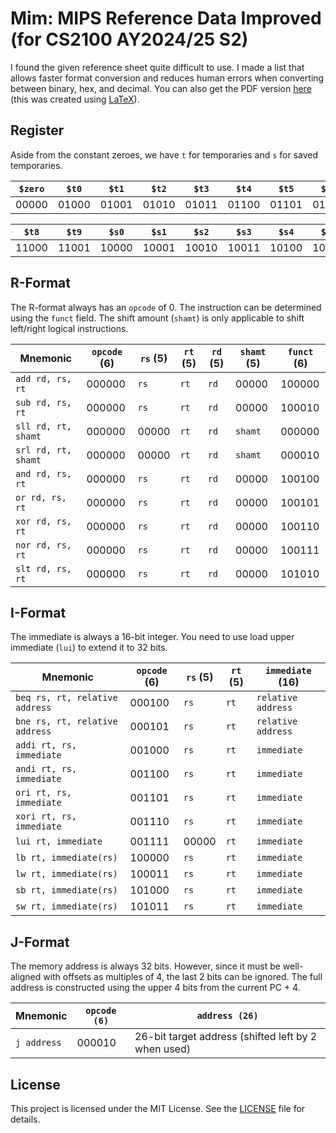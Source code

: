 # Mim: MIPS Reference Data Improved (for CS2100 AY2024/25 S2)

I found the given reference sheet quite difficult to use. I made a list that allows faster format conversion and reduces human errors when converting between binary, hex, and decimal. You can also get the PDF version [here](/mim_print.pdf) (this was created using [LaTeX](/mim_print.tex)).

## Register

Aside from the constant zeroes, we have `t` for temporaries and `s` for saved temporaries.

| `$zero` | `$t0` | `$t1` | `$t2` | `$t3` | `$t4` | `$t5` | `$t6` | `$t7` |
| ------- | ----- | ----- | ----- | ----- | ----- | ----- | ----- | ----- |
| 00000   | 01000 | 01001 | 01010 | 01011 | 01100 | 01101 | 01110 | 01111 |

| `$t8` | `$t9` | `$s0` | `$s1` | `$s2` | `$s3` | `$s4` | `$s5` | `$s6` | `$s7` |
| ----- | ----- | ----- | ----- | ----- | ----- | ----- | ----- | ----- | ----- |
| 11000 | 11001 | 10000 | 10001 | 10010 | 10011 | 10100 | 10101 | 10110 | 10111 |

## R-Format

The R-format always has an `opcode` of 0. The instruction can be determined using the `funct` field. The shift amount (`shamt`) is only applicable to shift left/right logical instructions.

| Mnemonic            | `opcode` (6) | `rs` (5) | `rt` (5) | `rd` (5) | `shamt` (5) | `funct` (6) |
| ------------------- | ------------ | -------- | -------- | -------- | ----------- | ----------- |
| `add rd, rs, rt`    | 000000       | `rs`     | `rt`     | `rd`     | 00000       | 100000      |
| `sub rd, rs, rt`    | 000000       | `rs`     | `rt`     | `rd`     | 00000       | 100010      |
| `sll rd, rt, shamt` | 000000       | 00000    | `rt`     | `rd`     | `shamt`     | 000000      |
| `srl rd, rt, shamt` | 000000       | 00000    | `rt`     | `rd`     | `shamt`     | 000010      |
| `and rd, rs, rt`    | 000000       | `rs`     | `rt`     | `rd`     | 00000       | 100100      |
| `or rd, rs, rt`     | 000000       | `rs`     | `rt`     | `rd`     | 00000       | 100101      |
| `xor rd, rs, rt`    | 000000       | `rs`     | `rt`     | `rd`     | 00000       | 100110      |
| `nor rd, rs, rt`    | 000000       | `rs`     | `rt`     | `rd`     | 00000       | 100111      |
| `slt rd, rs, rt`    | 000000       | `rs`     | `rt`     | `rd`     | 00000       | 101010      |

## I-Format

The immediate is always a 16-bit integer. You need to use load upper immediate (`lui`) to extend it to 32 bits.

| Mnemonic                       | `opcode` (6) | `rs` (5) | `rt` (5) | `immediate` (16)   |
| ------------------------------ | ------------ | -------- | -------- | ------------------ |
| `beq rs, rt, relative address` | 000100       | `rs`     | `rt`     | `relative address` |
| `bne rs, rt, relative address` | 000101       | `rs`     | `rt`     | `relative address` |
| `addi rt, rs, immediate`       | 001000       | `rs`     | `rt`     | `immediate`        |
| `andi rt, rs, immediate`       | 001100       | `rs`     | `rt`     | `immediate`        |
| `ori rt, rs, immediate`        | 001101       | `rs`     | `rt`     | `immediate`        |
| `xori rt, rs, immediate`       | 001110       | `rs`     | `rt`     | `immediate`        |
| `lui rt, immediate`            | 001111       | 00000    | `rt`     | `immediate`        |
| `lb rt, immediate(rs)`         | 100000       | `rs`     | `rt`     | `immediate`        |
| `lw rt, immediate(rs)`         | 100011       | `rs`     | `rt`     | `immediate`        |
| `sb rt, immediate(rs)`         | 101000       | `rs`     | `rt`     | `immediate`        |
| `sw rt, immediate(rs)`         | 101011       | `rs`     | `rt`     | `immediate`        |

## J-Format

The memory address is always 32 bits. However, since it must be well-aligned with offsets as multiples of 4, the last 2 bits can be ignored. The full address is constructed using the upper 4 bits from the current PC + 4.

| Mnemonic    | `opcode (6)` | `address (26)`                                      |
| ----------- | ------------ | --------------------------------------------------- |
| `j address` | 000010       | 26-bit target address (shifted left by 2 when used) |

## License

This project is licensed under the MIT License. See the [LICENSE](/LICENSE) file for details.
